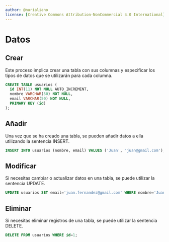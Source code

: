 ```yaml
---
author: @nurialiano
license: [Creative Commons Attribution-NonCommercial 4.0 International](https://creativecommons.org/licenses/by-nc/4.0/legalcode)
---
```


# Datos

## Crear

Este proceso implica crear una tabla con sus columnas y especificar los tipos de datos que se utilizarán para cada columna.

~~~sql
CREATE TABLE usuarios (
  id INT(11) NOT NULL AUTO_INCREMENT,
  nombre VARCHAR(50) NOT NULL,
  email VARCHAR(50) NOT NULL,
  PRIMARY KEY (id)
);
~~~

## Añadir

Una vez que se ha creado una tabla, se pueden añadir datos a ella utilizando la sentencia INSERT.

~~~sql
INSERT INTO usuarios (nombre, email) VALUES ('Juan', 'juan@gmail.com');
~~~

## Modificar

Si necesitas cambiar o actualizar datos en una tabla, se puede utilizar la sentencia UPDATE.

~~~sql
UPDATE usuarios SET email='juan.fernandez@gmail.com' WHERE nombre='Juan';
~~~

## Eliminar

Si necesitas eliminar registros de una tabla, se puede utilizar la sentencia DELETE.

~~~sql
DELETE FROM usuarios WHERE id=1;
~~~
